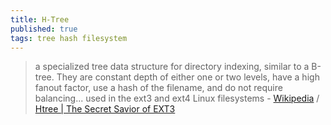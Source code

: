 ```yaml
---
title: H-Tree
published: true
tags: tree hash filesystem
---
```

> a specialized tree data structure for directory indexing, similar to a B-tree. They are constant depth of either one or two levels, have a high fanout factor, use a hash of the filename, and do not require balancing... used in the ext3 and ext4 Linux filesystems - [Wikipedia](https://en.wikipedia.org/wiki/HTree) / [Htree | The Secret Savior of EXT3](https://www.youtube.com/watch?v=K7DXzxCzOeY&list=WL&index=2)
